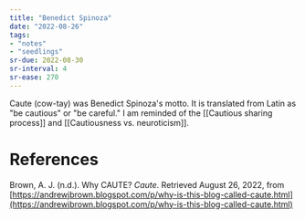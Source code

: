 ```yaml
---
title: "Benedict Spinoza"
date: "2022-08-26"
tags:
- "notes"
- "seedlings"
sr-due: 2022-08-30
sr-interval: 4
sr-ease: 270
---
```


Caute (cow-tay) was Benedict Spinoza's motto. It is translated from Latin as "be cautious" or "be careful." I am reminded of the [[Cautious sharing process]] and [[Cautiousness vs. neuroticism]].

# References

Brown, A. J. (n.d.). Why CAUTE? _Caute_. Retrieved August 26, 2022, from [https://andrewjbrown.blogspot.com/p/why-is-this-blog-called-caute.html](https://andrewjbrown.blogspot.com/p/why-is-this-blog-called-caute.html)